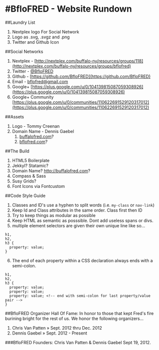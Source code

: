 #BfloFRED - Website Rundown
=========

##Laundry List
1. Nextplex logo For Social Network
2. Logo as .svg, .svgz and .png
3. Twitter and Github Icon

##Social Networks
1. Nextplex - [http://nextplex.com/buffalo-ny/resources/groups/118](http://nextplex.com/buffalo-ny/resources/groups/bflofred)
2. Twitter - [@BfloFRED](https://twitter.com/BfloFRED)
3. Github - [https://github.com/BfloFRED](https://github.com/BfloFRED)
4. Email - [bflofred@gmail.com](bflofred@gmail.com)
5. Google+ [https://plus.google.com/u/0/104139815087059308926](https://plus.google.com/u/0/104139815087059308926)
6. Google+ Community [https://plus.google.com/u/0/communities/110622691529120317012](https://plus.google.com/u/0/communities/110622691529120317012)

##Assets
1. Logo - Tommy Creenan
2. Domain Name - Dennis Gaebel
	1. [buffalofred.com](buffalofred.com)?
	2. [bflofred.com](bflofred.com)?

##The Build
1. HTML5 Boilerplate
2. Jekkyl? Statamic?
3. Domain Name? http://buffalofred.com?
4. Compass & Sass
5. Susy Grids?
6. Font Icons via Fontcustom

##Code Style Guide
1. Classes and ID's use a hyphen to split words (i.e. ``my-class`` or ``nav-link``)
2. Keep Id and Class attributes in the same order. Class first then ID
3. Try to keep things as modular as possible
4. Keep HTML as semantic as posssible. Dont add useless spans or divs.
5. multiple element selectors are given their own unique line like so…
<pre><code class="code-markup">h1,
h2,
h3 {
  property: value;
}</code></pre>
6. The end of each property within a CSS declaration always ends with a semi-colon.
<pre><code class="code-markup">h1,
h2,
h3 {
  property: value;
  property: value;
  property: value; &lt;!-- end with semi-colon for last property/value pair --&gt;
}</code></pre>


##BfloFRED Organizer Hall Of Fame:
In honor to those that kept Fred's fire burining bright for the rest of us. We honor the following organizers...

1. Chris Van Patten &raquo; Sept. 2012 thru Dec. 2012
2. Dennis Gaebel &raquo; Sept. 2012 - Present

###BfloFRED Founders:
Chris Van Patten &amp; Dennis Gaebel Sept 19, 2012.